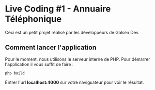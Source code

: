# Live Coding #1 - Annuaire Téléphonique

Ceci est un petit projet réalisé par les développeurs de Galsen Dev.

## Comment lancer l'application

Pour le moment, nous utilisons le serveur interne de PHP. Pour démarrer l'application il vous suffit de faire :

```bash
php build
```

Entrer l'url **localhost:4000** sur votre naviguateur pour voir le résultat.
